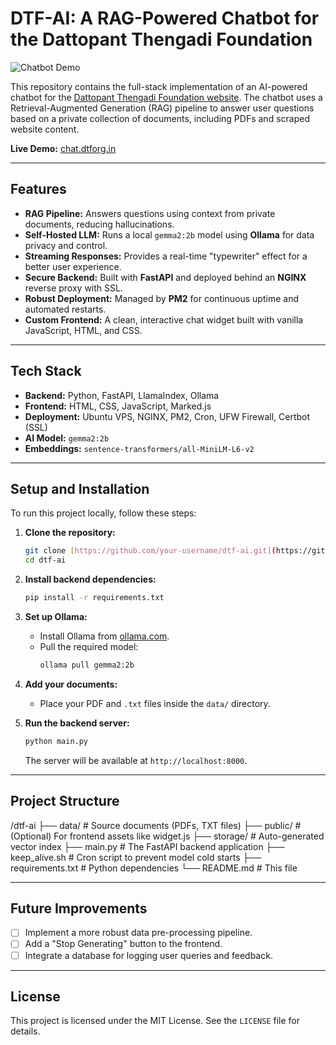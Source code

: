 # DTF-AI: A RAG-Powered Chatbot for the Dattopant Thengadi Foundation

![Chatbot Demo](URL_TO_A_GIF_OR_SCREENSHOT_OF_YOUR_CHATBOT_IN_ACTION)

This repository contains the full-stack implementation of an AI-powered chatbot for the [Dattopant Thengadi Foundation website](https://dtforg.in). The chatbot uses a Retrieval-Augmented Generation (RAG) pipeline to answer user questions based on a private collection of documents, including PDFs and scraped website content.

**Live Demo:** [chat.dtforg.in](https://chat.dtforg.in)

---

## Features

- **RAG Pipeline:** Answers questions using context from private documents, reducing hallucinations.
- **Self-Hosted LLM:** Runs a local `gemma2:2b` model using **Ollama** for data privacy and control.
- **Streaming Responses:** Provides a real-time "typewriter" effect for a better user experience.
- **Secure Backend:** Built with **FastAPI** and deployed behind an **NGINX** reverse proxy with SSL.
- **Robust Deployment:** Managed by **PM2** for continuous uptime and automated restarts.
- **Custom Frontend:** A clean, interactive chat widget built with vanilla JavaScript, HTML, and CSS.

---

## Tech Stack

- **Backend:** Python, FastAPI, LlamaIndex, Ollama
- **Frontend:** HTML, CSS, JavaScript, Marked.js
- **Deployment:** Ubuntu VPS, NGINX, PM2, Cron, UFW Firewall, Certbot (SSL)
- **AI Model:** `gemma2:2b`
- **Embeddings:** `sentence-transformers/all-MiniLM-L6-v2`

---

## Setup and Installation

To run this project locally, follow these steps:

1.  **Clone the repository:**

    ```bash
    git clone [https://github.com/your-username/dtf-ai.git](https://github.com/your-username/dtf-ai.git)
    cd dtf-ai
    ```

2.  **Install backend dependencies:**

    ```bash
    pip install -r requirements.txt
    ```

3.  **Set up Ollama:**

    - Install Ollama from [ollama.com](https://ollama.com).
    - Pull the required model:
      ```bash
      ollama pull gemma2:2b
      ```

4.  **Add your documents:**

    - Place your PDF and `.txt` files inside the `data/` directory.

5.  **Run the backend server:**
    ```bash
    python main.py
    ```
    The server will be available at `http://localhost:8000`.

---

## Project Structure

/dtf-ai
├── data/ # Source documents (PDFs, TXT files)
├── public/ # (Optional) For frontend assets like widget.js
├── storage/ # Auto-generated vector index
├── main.py # The FastAPI backend application
├── keep_alive.sh # Cron script to prevent model cold starts
├── requirements.txt # Python dependencies
└── README.md # This file

---

## Future Improvements

- [ ] Implement a more robust data pre-processing pipeline.
- [ ] Add a "Stop Generating" button to the frontend.
- [ ] Integrate a database for logging user queries and feedback.

---

## License

This project is licensed under the MIT License. See the `LICENSE` file for details.

